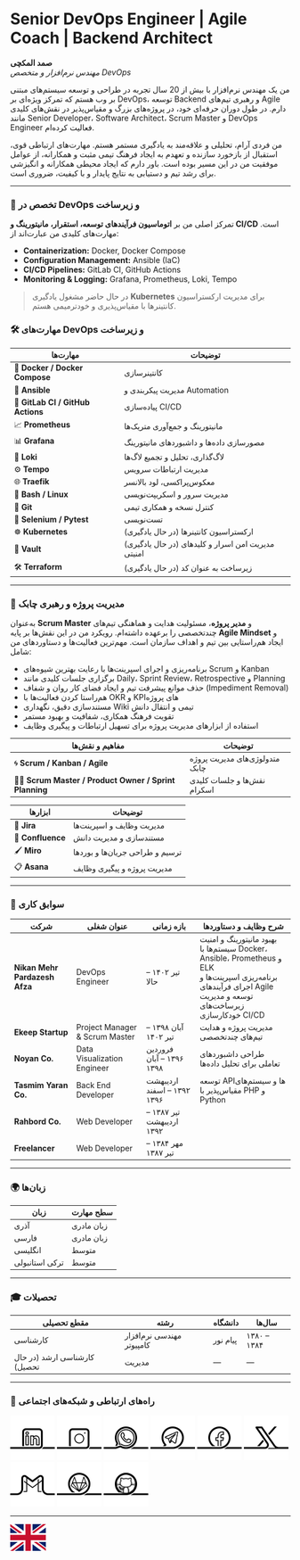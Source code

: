# Senior DevOps Engineer | Agile Coach | Backend Architect

**صمد المکچی**  
*مهندس نرم‌افزار و متخصص DevOps*

من یک مهندس نرم‌افزار با بیش از 20 سال تجربه در طراحی و توسعه سیستم‌های مبتنی بر وب هستم که تمرکز ویژه‌ای بر DevOps، توسعه Backend و رهبری تیم‌های Agile دارم. در طول دوران حرفه‌ای خود، در پروژه‌های بزرگ و مقیاس‌پذیر در نقش‌های کلیدی مانند Senior Developer، Software Architect، Scrum Master و DevOps Engineer فعالیت کرده‌ام.

من فردی آرام، تحلیلی و علاقه‌مند به یادگیری مستمر هستم. مهارت‌های ارتباطی قوی، استقبال از بازخورد سازنده و تعهدم به ایجاد فرهنگ تیمی مثبت و همکارانه، از عوامل موفقیت من در این مسیر بوده است. باور دارم که ایجاد محیطی همکارانه و انگیزشی برای رشد تیم و دستیابی به نتایج پایدار و با کیفیت، ضروری است.

---

### 🔧 تخصص در DevOps و زیرساخت
تمرکز اصلی من بر **اتوماسیون فرآیندهای توسعه، استقرار، مانیتورینگ و CI/CD** است. مهارت‌های کلیدی من عبارت‌اند از:

- **Containerization:** Docker, Docker Compose  
- **Configuration Management:** Ansible (IaC)  
- **CI/CD Pipelines:** GitLab CI, GitHub Actions
- **Monitoring & Logging:** Grafana, Prometheus, Loki, Tempo  

> در حال حاضر مشغول یادگیری **Kubernetes** برای مدیریت ارکستراسیون کانتینرها با مقیاس‌پذیری و خودترمیمی هستم.

### 🛠 مهارت‌های DevOps و زیرساخت

| مهارت‌ها | توضیحات |
|----------|----------|
| 🐳 **Docker / Docker Compose** | کانتینرسازی |
| 🤖 **Ansible** | مدیریت پیکربندی و Automation |
| 🔁 **GitLab CI / GitHub Actions** | پیاده‌سازی CI/CD |
| 📈 **Prometheus** |	مانیتورینگ و جمع‌آوری متریک‌ها |
| 📊 **Grafana** |	مصورسازی داده‌ها و داشبوردهای مانیتورینگ |
| 🔎 **Loki** | لاگ‌گذاری، تحلیل و تجمیع لاگ‌ها |
| ⚙️ **Tempo** | مدیریت ارتباطات سرویس |
| 🌐 **Traefik** | معکوس‌پراکسی، لود بالانسر |
| 🐚 **Bash / Linux** | مدیریت سرور و اسکریپت‌نویسی |
| 🔧 **Git** | کنترل نسخه و همکاری تیمی |
| 🧪 **Selenium / Pytest** | تست‌نویسی |
| ☸️ **Kubernetes** | (در حال یادگیری) ارکستراسیون کانتینرها |
| 🔐 **Vault** | (در حال یادگیری) مدیریت امن اسرار و کلیدهای امنیتی |
| 🛠️ **Terraform** | (در حال یادگیری) زیرساخت به عنوان کد |

---

### 🧠 مدیریت پروژه و رهبری چابک
به‌عنوان **Scrum Master** و **مدیر پروژه**، مسئولیت هدایت و هماهنگی تیم‌های چندتخصصی را برعهده داشته‌ام. رویکرد من در این نقش‌ها بر پایه **Agile Mindset** و ایجاد هم‌راستایی بین تیم و اهداف سازمان است. مهم‌ترین فعالیت‌ها و دستاوردهای من شامل:

- برنامه‌ریزی و اجرای اسپرینت‌ها با رعایت بهترین شیوه‌های Scrum و Kanban  
- برگزاری جلسات کلیدی مانند Daily، Sprint Review، Retrospective و Planning  
- حذف موانع پیشرفت تیم و ایجاد فضای کار روان و شفاف (Impediment Removal)  
- هم‌راستا کردن فعالیت‌ها با OKR و KPIهای پروژه  
- مستندسازی دقیق، نگهداری Wiki تیمی و انتقال دانش  
- تقویت فرهنگ همکاری، شفافیت و بهبود مستمر  
- استفاده از ابزارهای مدیریت پروژه برای تسهیل ارتباطات و پیگیری وظایف  

| مفاهیم و نقش‌ها | توضیحات |
|-----------------|----------|
| 🌀 **Scrum / Kanban / Agile** | متدولوژی‌های مدیریت پروژه چابک |
| 👨‍🏫 **Scrum Master / Product Owner / Sprint Planning** | نقش‌ها و جلسات کلیدی اسکرام |

| ابزارها | توضیحات |
|---------|----------|
| 📝 **Jira** | مدیریت وظایف و اسپرینت‌ها |
| 📒 **Confluence** | مستندسازی و مدیریت دانش |
| 🖌 **Miro** | ترسیم و طراحی جریان‌ها و بوردها |
| 📋 **Asana** | مدیریت پروژه و پیگیری وظایف |

---

### 💼 سوابق کاری

| شرکت                  | عنوان شغلی           | بازه زمانی               | شرح وظایف و دستاوردها                                    |
|-----------------------|--------------------------|----------------------|----------------------------------------------------------|
| **Nikan Mehr Pardazesh Afza** | DevOps Engineer  | تیر ۱۴۰۲ – حالا | بهبود مانیتورینگ و امنیت سیستم‌ها با Docker، Ansible، Prometheus و ELK<br>برنامه‌ریزی اسپرینت‌ها و اجرای فرآیندهای Agile<br>توسعه و مدیریت زیرساخت‌های خودکارسازی CI/CD |
| **Ekeep Startup**      | Project Manager & Scrum Master | آبان ۱۳۹۸ – تیر ۱۴۰۲ | مدیریت پروژه و هدایت تیم‌های چندتخصصی                  |
| **Noyan Co.**          | Data Visualization Engineer | فروردین ۱۳۹۶ – آبان ۱۳۹۸ | طراحی داشبوردهای تعاملی برای تحلیل داده‌ها             |
| **Tasmim Yaran Co.**   | Back End Developer         | اردیبهشت ۱۳۹۲ – اسفند ۱۳۹۶ | توسعه APIها و سیستم‌های مقیاس‌پذیر با PHP و Python       |
| **Rahbord Co.**        | Web Developer              | تیر ۱۳۸۷ – اردیبهشت ۱۳۹۲ |                                                          |
| **Freelancer**         | Web Developer              | مهر ۱۳۸۴ – تیر ۱۳۸۷  |                                                          |

---

### 🌍 زبان‌ها

| زبان             | سطح مهارت     |
|------------------|----------------|
| آذری             | زبان مادری      |
| فارسی            | زبان مادری      |
| انگلیسی          | متوسط           |
| ترکی استانبولی   | متوسط           |

---

### 🎓 تحصیلات

| مقطع تحصیلی                  | رشته                       | دانشگاه     | سال‌ها           |
|-----------------------------|-----------------------------|-------------|------------------|
| کارشناسی                    | مهندسی نرم‌افزار کامپیوتر   | پیام نور     | ۱۳۸۰ – ۱۳۸۴      |
| کارشناسی ارشد (در حال تحصیل) | مدیریت                     | —           | —                |

---

### 📡 راه‌های ارتباطی و شبکه‌های اجتماعی

[![1.01]][01] [![1.02]][02] [![1.03]][03] [![1.04]][04] [![1.06]][06] [![1.05]][05] [![1.07]][07] [![1.10]][10] [![1.11]][11]

[01]: https://www.linkedin.com/in/samad-elmakchi  
[02]: https://www.instagram.com/samad.elmakchi  
[03]: https://wa.me/989141189645  
[04]: https://t.me/samadelmakchi  
[05]: https://x.com/elmakchi  
[06]: https://facebook.com/samad.elmakchi  
[07]: mailto:samad.elmakchi@gmail.com  
[10]: https://gitlab.com/samadelmakchi  
[11]: https://github.com/samadelmakchi  

[1.01]: social/linkedin.png (LinkedIn)  
[1.02]: social/instagram.png (Instagram)  
[1.03]: social/whatsapp.png (WhatsApp)  
[1.04]: social/telegram.png (Telegram)  
[1.05]: social/x.png (X)  
[1.06]: social/facebook.png (Facebook)  
[1.07]: social/gmail.png (Gmail)  
[1.10]: social/gitlab.png (Gitlab)  
[1.11]: social/github.png (Github)

---

[lang_az]: README-AZ.md
[lang_tr]: README-TR.md
[lang_ar]: README-AR.md
[lang_fa]: README-FA.md
[lang_en]: README.md

[flag_fa]: flag/fa.svg (فارسی)
[flag_az]: flag/az.svg (Azərbaycani)
[flag_tr]: flag/tr.svg (Türkisch)
[flag_ar]: flag/ar.svg (العربي)
[flag_en]: flag/en.svg (English)

[![flag_en]][lang_en]
